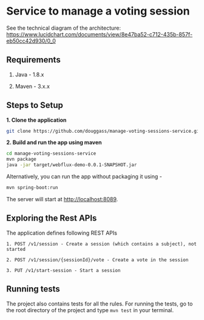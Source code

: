 # Service to manage a voting session

See the technical diagram of the architecture: https://www.lucidchart.com/documents/view/8e47ba52-c712-435b-857f-eb50cc42d930/0_0

## Requirements

1. Java - 1.8.x

2. Maven - 3.x.x


## Steps to Setup

**1. Clone the application**

```bash
git clone https://github.com/douggass/manage-voting-sessions-service.git
```

**2. Build and run the app using maven**

```bash
cd manage-voting-sessions-service
mvn package
java -jar target/webflux-demo-0.0.1-SNAPSHOT.jar
```

Alternatively, you can run the app without packaging it using -

```bash
mvn spring-boot:run
```

The server will start at <http://localhost:8089>.

## Exploring the Rest APIs

The application defines following REST APIs

```
1. POST /v1/session - Create a session (which contains a subject), not started

2. POST /v1/session/{sessionId}/vote - Create a vote in the session

3. PUT /v1/start-session - Start a session

```

## Running tests

The project also contains tests for all the rules. For running the tests, go to the root directory of the project and type `mvn test` in your terminal.